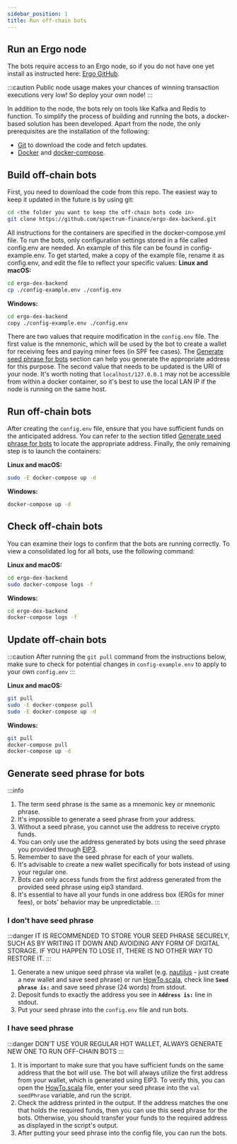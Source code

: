 ```yaml
---
sidebar_position: 1
title: Run off-chain bots
---
```


## Run an Ergo node

The bots require access to an Ergo node, so if you do not have one yet install as instructed here: [Ergo GitHub](https://github.com/ergoplatform/ergo).

:::caution
Public node usage makes your chances of winning transaction executions very low! 
So deploy your own node!
:::

In addition to the node, the bots rely on tools like Kafka and Redis to function. To simplify the process of building and running the bots, a docker-based solution has been developed. Apart from the node, the only prerequisites are the installation of the following:
- [Git](https://git-scm.com/) to download the code and fetch updates.
- [Docker](https://www.docker.com/get-started) and [docker-compose](https://docs.docker.com/compose/install/).

## Build off-chain bots

First, you need to download the code from this repo. The easiest way to keep it updated in the future is by using git:

```bash
cd <the folder you want to keep the off-chain bots code in>
git clone https://github.com/spectrum-finance/ergo-dex-backend.git
```

All instructions for the containers are specified in the docker-compose.yml file. To run the bots, only configuration settings stored in a file called config.env are needed. An example of this file can be found in config-example.env. To get started, make a copy of the example file, rename it as config.env, and edit the file to reflect your specific values:
**Linux and macOS:**

```bash
cd ergo-dex-backend
cp ./config-example.env ./config.env
```

**Windows:**

```bash
cd ergo-dex-backend
copy ./config-example.env ./config.env
```

There are two values that require modification in the `config.env` file. The first value is the mnemonic, which will be used by the bot to create a wallet for receiving fees and paying miner fees (in SPF fee cases). The [Generate seed phrase for bots](#generate-seed-phrase-for-bots) section can help you generate the appropriate address for this purpose. The second value that needs to be updated is the URI of your node. It's worth noting that `localhost/127.0.0.1` may not be accessible from within a docker container, so it's best to use the local LAN IP if the node is running on the same host.

## Run off-chain bots

After creating the `config.env` file, ensure that you have sufficient funds on the anticipated address. You can refer to the section titled [Generate seed phrase for bots](#generate-seed-phrase-for-bots) to locate the appropriate address. Finally, the only remaining step is to launch the containers:

**Linux and macOS:**

```bash
sudo -E docker-compose up -d
```

**Windows:**

```bash
docker-compose up -d
```

## Check off-chain bots

You can examine their logs to confirm that the bots are running correctly. To view a consolidated log for all bots, use the following command:

**Linux and macOS:**

```bash
cd ergo-dex-backend
sudo docker-compose logs -f
```

**Windows:**

```bash
cd ergo-dex-backend
docker-compose logs -f
```

## Update off-chain bots

:::caution
After running the `git pull` command from the instructions below, make sure to check for potential changes in `config-example.env` to apply to your own `config.env`
:::

**Linux and macOS:**

```bash
git pull
sudo -E docker-compose pull
sudo -E docker-compose up -d
```

**Windows:**

```bash
git pull
docker-compose pull
docker-compose up -d
```

## Generate seed phrase for bots

:::info
1. The term seed phrase is the same as a mnemonic key or mnemonic phrase.
2. It's impossible to generate a seed phrase from your address.
3. Without a seed phrase, you cannot use the address to receive crypto funds.
4. You can only use the address generated by bots using the seed phrase you provided through [EIP3](https://github.com/ergoplatform/eips/blob/master/eip-0003.md).
5. Remember to save the seed phrase for each of your wallets. 
6. It's advisable to create a new wallet specifically for bots instead of using your regular one.
7. Bots can only access funds from the first address generated from the provided seed phrase using eip3 standard.
8. It's essential to have all your funds in one address box (ERGs for miner fees), or bots' behavior may be unpredictable.
:::

### I don't have seed phrase

:::danger
IT IS RECOMMENDED TO STORE YOUR SEED PHRASE SECURELY, SUCH AS BY WRITING IT DOWN AND AVOIDING ANY FORM OF DIGITAL STORAGE. IF YOU HAPPEN TO LOSE IT, THERE IS NO OTHER WAY TO RESTORE IT.
:::

1. Generate a new unique seed phrase via wallet (e.g. [nautilus](https://chrome.google.com/webstore/detail/nautilus-wallet/gjlmehlldlphhljhpnlddaodbjjcchai) - just create a new wallet and save seed phrase) or run [HowTo.scala](https://github.com/spectrum-finance/ergo-dex-backend/blob/master/modules/amm-executor/src/test/scala/org/ergoplatfrom/dex/executor/amm/HowTo.scala), check line **`Seed phrase is:`** and save seed phrase (24 words) from stdout.
2. Deposit funds to exactly the address you see in **`Address is:`** line in stdout.
3. Put your seed phrase into the `config.env` file and run bots.

### I have seed phrase

:::danger
DON'T USE YOUR REGULAR HOT WALLET, ALWAYS GENERATE NEW ONE TO RUN OFF-CHAIN BOTS
:::

1. It is important to make sure that you have sufficient funds on the same address that the bot will use. The bot will always utilize the first address from your wallet, which is generated using EIP3. To verify this, you can open the [HowTo.scala](https://github.com/spectrum-finance/ergo-dex-backend/blob/master/modules/amm-executor/src/test/scala/org/ergoplatfrom/dex/executor/amm/HowTo.scala) file, enter your seed phrase into the `val seedPhrase` variable, and run the script.
2. Check the address printed in the output. If the address matches the one that holds the required funds, then you can use this seed phrase for the bots. Otherwise, you should transfer your funds to the required address as displayed in the script's output.
3. After putting your seed phrase into the config file, you can run the bots.
